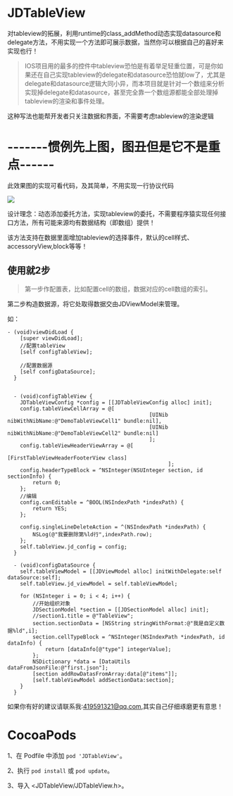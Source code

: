 # JDTableView

对tableview的拓展，利用runtime的class_addMethod动态实现datasource和delegate方法，不用实现一个方法即可展示数据，当然你可以根据自己的喜好来实现也行！


 >IOS项目用的最多的控件中tableview恐怕是有着举足轻重位置，可是你如果还在自己实现tableview的delegate和datasource恐怕就low了，尤其是delegate和datasource逻辑大同小异，而本项目就是针对一个数组来分析实现掉delegate和datasource，甚至完全靠一个数组源都能全部处理掉tableview的渲染和事件处理。
 
 这种写法也能帮开发者只关注数据和界面，不需要考虑tableview的渲染逻辑


# -------惯例先上图，图丑但是它不是重点------
此效果图的实现可看代码，及其简单，不用实现一行协议代码

![](https://github.com/wangjindong/JDTableView/blob/master/tableview.gif)



设计理念：动态添加委托方法，实现tableview的委托，不需要程序猿实现任何接口方法，所有可能来源均有数据结构（即数组）提供！

该方法支持在数据里面增加tableview的选择事件，默认的cell样式、accessoryView,block等等！

## 使用就2步

 >第一步作配置表，比如配置cell的数组，数据对应的cell数组的索引。
 
  第二步构造数据源，将它处取得数据交由JDViewModel来管理。

如：

```
- (void)viewDidLoad {
    [super viewDidLoad];
    //配置tableView
    [self configTableView];
    
    //配置数据源
    [self configDataSource];
  }
 
 
  - (void)configTableView {
    JDTableViewConfig *config = [[JDTableViewConfig alloc] init];
    config.tableViewCellArray = @[
                                             [UINib nibWithNibName:@"DemoTableViewCell1" bundle:nil],
                                             [UINib nibWithNibName:@"DemoTableViewCell2" bundle:nil]
                                             ];
    config.tableViewHeaderViewArray = @[
                                                   [FirstTableViewHeaderFooterView class]
                                                   ];
    config.headerTypeBlock = ^NSInteger(NSUInteger section, id sectionInfo) {
        return 0;
    };
    //编辑
    config.canEditable = ^BOOL(NSIndexPath *indexPath) {
        return YES;
    };

    config.singleLineDeleteAction = ^(NSIndexPath *indexPath) {
        NSLog(@"我要删除第%ld行",indexPath.row);
    };
    self.tableView.jd_config = config;
  }

  - (void)configDataSource {
    self.tableViewModel = [[JDViewModel alloc] initWithDelegate:self dataSource:self];
    self.tableView.jd_viewModel = self.tableViewModel;
    
    for (NSInteger i = 0; i < 4; i++) {
        //开始组织对象
        JDSectionModel *section = [[JDSectionModel alloc] init];
        //section1.title = @"TableView";
        section.sectionData = [NSString stringWithFormat:@"我是自定义数据%ld",i];
        section.cellTypeBlock = ^NSInteger(NSIndexPath *indexPath, id dataInfo) {
            return [dataInfo[@"type"] integerValue];
        };
        NSDictionary *data = [DataUtils dataFromJsonFile:@"first.json"];
        [section addRowDatasFromArray:data[@"items"]];
        [self.tableViewModel addSectionData:section];
    }
  }
```
如果你有好的建议请联系我:419591321@qq.com,其实自己仔细琢磨更有意思！

 
# CocoaPods

1、在 Podfile 中添加 `pod 'JDTableView'`。

2、执行 `pod install` 或 `pod update`。

3、导入 \<JDTableView/JDTableView.h\>。
